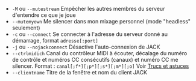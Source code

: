 - `-M` ou `--mutestream` Empêcher les autres membres du serveur d'entendre
  ce que je joue
- `--mutemyown` Me silencer dans mon mixage personnel (mode "headless"
  seulement)
-  `-c` ou `--connect` Se connecter à l'adresse du serveur donné au
   démarrage, format `adresse[:port]`
-  `-j` ou `--nojackconnect` Désactive l'auto-connexion de JACK
-  `--ctrlmidich` Canal du contrôleur MIDI à écouter, décalage du numéro de
   contrôle et numéros CC consécutifs (canaux) et numéro CC me
   silencer. Format : `canal[;f*][;p*][;s*][;m*][;o]` Voir [Trucs et
   astuces](Tips-Tricks-More#utilisation-de-ctrlmidich-pour-les-contrôleurs-midi)
- `--clientname` Titre de la fenêtre et nom du client JACK
